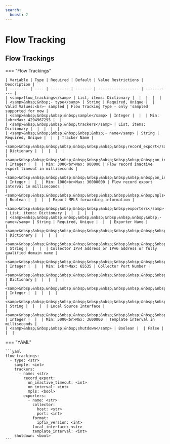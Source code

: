```yaml
---
search:
  boost: 2
---
```


# Flow Tracking

## Flow Trackings

=== "Flow Trackings"


    | Variable | Type | Required | Default | Value Restrictions | Description |
    | -------- | ---- | -------- | ------- | ------------------ | ----------- |
    | <samp>flow_trackings</samp> | List, items: Dictionary |  |  |  |  |
    | <samp>&nbsp;&nbsp;- type</samp> | String | Required, Unique |  | Valid Values:<br>- sampled | Flow Tracking Type - only 'sampled' supported for now |
    | <samp>&nbsp;&nbsp;&nbsp;&nbsp;sample</samp> | Integer |  |  | Min: 1<br>Max: 4294967295 |  |
    | <samp>&nbsp;&nbsp;&nbsp;&nbsp;trackers</samp> | List, items: Dictionary |  |  |  |  |
    | <samp>&nbsp;&nbsp;&nbsp;&nbsp;&nbsp;&nbsp;- name</samp> | String | Required, Unique |  |  | Tracker Name |
    | <samp>&nbsp;&nbsp;&nbsp;&nbsp;&nbsp;&nbsp;&nbsp;&nbsp;record_export</samp> | Dictionary |  |  |  |  |
    | <samp>&nbsp;&nbsp;&nbsp;&nbsp;&nbsp;&nbsp;&nbsp;&nbsp;&nbsp;&nbsp;on_inactive_timeout</samp> | Integer |  |  | Min: 3000<br>Max: 900000 | Flow record inactive export timeout in milliseconds |
    | <samp>&nbsp;&nbsp;&nbsp;&nbsp;&nbsp;&nbsp;&nbsp;&nbsp;&nbsp;&nbsp;on_interval</samp> | Integer |  |  | Min: 1000<br>Max: 36000000 | Flow record export interval in milliseconds |
    | <samp>&nbsp;&nbsp;&nbsp;&nbsp;&nbsp;&nbsp;&nbsp;&nbsp;&nbsp;&nbsp;mpls</samp> | Boolean |  |  |  | Export MPLS forwarding information |
    | <samp>&nbsp;&nbsp;&nbsp;&nbsp;&nbsp;&nbsp;&nbsp;&nbsp;exporters</samp> | List, items: Dictionary |  |  |  |  |
    | <samp>&nbsp;&nbsp;&nbsp;&nbsp;&nbsp;&nbsp;&nbsp;&nbsp;&nbsp;&nbsp;- name</samp> | String | Required, Unique |  |  | Exporter Name |
    | <samp>&nbsp;&nbsp;&nbsp;&nbsp;&nbsp;&nbsp;&nbsp;&nbsp;&nbsp;&nbsp;&nbsp;&nbsp;collector</samp> | Dictionary |  |  |  |  |
    | <samp>&nbsp;&nbsp;&nbsp;&nbsp;&nbsp;&nbsp;&nbsp;&nbsp;&nbsp;&nbsp;&nbsp;&nbsp;&nbsp;&nbsp;host</samp> | String |  |  |  | Collector IPv4 address or IPv6 address or fully qualified domain name |
    | <samp>&nbsp;&nbsp;&nbsp;&nbsp;&nbsp;&nbsp;&nbsp;&nbsp;&nbsp;&nbsp;&nbsp;&nbsp;&nbsp;&nbsp;port</samp> | Integer |  |  | Min: 1<br>Max: 65535 | Collector Port Number |
    | <samp>&nbsp;&nbsp;&nbsp;&nbsp;&nbsp;&nbsp;&nbsp;&nbsp;&nbsp;&nbsp;&nbsp;&nbsp;format</samp> | Dictionary |  |  |  |  |
    | <samp>&nbsp;&nbsp;&nbsp;&nbsp;&nbsp;&nbsp;&nbsp;&nbsp;&nbsp;&nbsp;&nbsp;&nbsp;&nbsp;&nbsp;ipfix_version</samp> | Integer |  |  |  |  |
    | <samp>&nbsp;&nbsp;&nbsp;&nbsp;&nbsp;&nbsp;&nbsp;&nbsp;&nbsp;&nbsp;&nbsp;&nbsp;local_interface</samp> | String |  |  |  | Local Source Interface |
    | <samp>&nbsp;&nbsp;&nbsp;&nbsp;&nbsp;&nbsp;&nbsp;&nbsp;&nbsp;&nbsp;&nbsp;&nbsp;template_interval</samp> | Integer |  |  | Min: 5000<br>Max: 3600000 | Template interval in milliseconds |
    | <samp>&nbsp;&nbsp;&nbsp;&nbsp;shutdown</samp> | Boolean |  | False |  |  |

=== "YAML"

    ```yaml
    flow_trackings:
      - type: <str>
        sample: <int>
        trackers:
          - name: <str>
            record_export:
              on_inactive_timeout: <int>
              on_interval: <int>
              mpls: <bool>
            exporters:
              - name: <str>
                collector:
                  host: <str>
                  port: <int>
                format:
                  ipfix_version: <int>
                local_interface: <str>
                template_interval: <int>
        shutdown: <bool>
    ```
